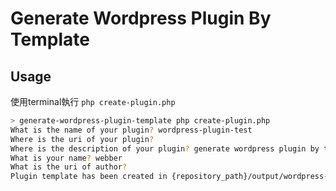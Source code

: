 # Generate Wordpress Plugin By Template
## Usage
使用terminal執行
`php create-plugin.php`

```bash
> generate-wordpress-plugin-template php create-plugin.php
What is the name of your plugin? wordpress-plugin-test
Where is the uri of your plugin? 
Where is the description of your plugin? generate wordpress plugin by template
What is your name? webber
What is the uri of author? 
Plugin template has been created in {repository_path}/output/wordpress-plugin-test.
```